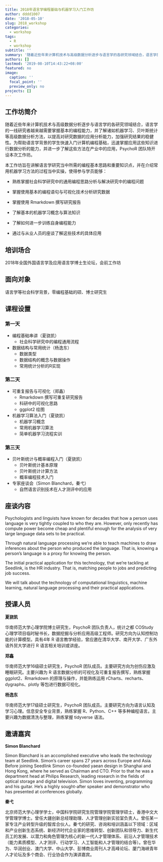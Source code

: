 ```yaml
---
title: 2018年语言学编程基础与机器学习入门工作坊
author: dddd1007
date: '2018-05-10'
slug: 2018_workshop
categories:
  - workshop
tags:
  - R
  - workshop
subtitle: ''
summary: '随着近些年来计算机技术与高级数据分析逐步与语言学的各研究领域结合，语言学的一线研究者越来越需要掌握基本的编程能力，并了解诸如机器学习、贝叶斯统计等高级数据分析方法，以提高对研究数据的应用分析能力，加强研究结果的稳健性。为帮助语言学背景的学生快速入门计算机编程基础，迅速掌握应用这些知识进行数据分析的能力，并进一步了解这些方法在产业中的应用，PsychoR 团队特开设本次工作坊。'
authors: []
lastmod: '2019-08-10T14:43:22+08:00'
featured: no
image:
  caption: ''
  focal_point: ''
  preview_only: no
projects: []
---
```


## 工作坊简介

随着近些年来计算机技术与高级数据分析逐步与语言学的各研究领域结合，语言学的一线研究者越来越需要掌握基本的编程能力，并了解诸如机器学习、贝叶斯统计等高级数据分析方法，以提高对研究数据的应用分析能力，加强研究结果的稳健性。为帮助语言学背景的学生快速入门计算机编程基础，迅速掌握应用这些知识进行数据分析的能力，并进一步了解这些方法在产业中的应用，PsychoR 团队特开设本次工作坊。

本工作坊旨在讲解语言学研究当中所需的编程基本思路和重要知识点，并在介绍常用机器学习方法的过程当中实操，使得参与学员能够：

- 熟练掌握社会科学研究中的通用编程思路分析与解决研究中的编程问题

- 掌握使用基本的编程语句与可视化技术分析研究数据

- 掌握使用 Rmarkdown 撰写研究报告
- 了解基本的机器学习概念与算法知识
- 了解如何进一步训练自身编程能力
- 通过与从业人员的座谈了解这些技术的具体应用

## 培训场合

2018年全国外国语言学及应用语言学博士生论坛，会前工作坊

## 面向对象

语言学等社会科学背景，零编程基础的硕、博士研究生

## 课程设置

### 第一天

- 编程基础串讲（夏骁凯）
  - 社会科学研究中的编程通用流程
- 数据结构与常用统计（杨逸东）
  - 数据类型
  - 数据结构的概念与数据操作
  - 常用统计分析的R实现

### 第二天

- 可重复报告与可视化（郑鑫）
  - Rmarkdown 撰写可重复研究报告
  - 科研中的可视化思路
  - ggplot2 绘图
- 机器学习算法入门（夏骁凯）
  - 机器学习概念
  - 常用机器学习算法
  - 简单机器学习流程实训

### 第三天

- 贝叶斯统计与概率编程入门（夏骁凯）
  - 贝叶斯统计基本原理
  - 贝叶斯统计计算方法
  - 概率编程技术入门
- 专家座谈会（Simon Blanchard，秦弋）
  - 自然语言识别技术在人才测评中的应用

## 座谈内容

Psychologists and linguists have known for decades that how a person uses language is very tightly coupled to who they are. However, only recently has compute power become cheap and plentiful enough for the analysis of very large language data sets to be practical.

Through natural language processing we’re able to teach machines to draw inferences about the person who produced the language. That is, knowing a person’s language is a proxy for knowing the person.

The initial practical application for this technology, that we’re tackling at Seedlink, is the HR industry. That is, matching people to jobs and predicting job success.

We will talk about the technology of computational linguistics, machine learning, natural language processing and their practical applications.

## 授课人员

**夏骁凯**

华南师范大学心理学院博士研究生，PsychoR 团队负责人，统计之都 COStudy 心理学项目临时秘书长，数据挖掘与分析应用高级工程师。研究方向为认知控制功能的计算模型。具有4年 R 语言教学经验，曾应邀在清华大学、南开大学、广东外语外贸大学进行 R 语言相关培训或讲座。

**郑鑫**

华南师范大学16级硕士研究生，PsychoR 团队成员。主要研究方向为创伤应激及睡眠研究。主要兴趣为 R 语言数据分析的可视化及可重复报告撰写，熟练掌握 ggplot2、Rmarkdown 的原理与操作，并能熟练运用 rCharts、recharts、dygraphs、plotly 等包进行数据可视化。

**杨逸东**

华南师范大学17级硕士研究生，PsychoR 团队成员。主要研究方向为语言认知及学习心理。信息安全专业背景，熟练掌握 R、Python、C++ 等多种编程语言。主要兴趣为数据清洗与整理，熟练掌握 tidyverse 语法。

## 邀请嘉宾

**Simon Blanchard**

Simon Blanchard is an accomplished executive who leads the technology team at Seedlink. Simon’s career spans 27 years across Europe and Asia. Before joining Seedlink Simon co-founded yaean design in Shanghai and Hong Kong, where he served as Chairman and CTO. Prior to that he was a department head at Philips Research, leading research in the fields of optical storage and digital television. Simon loves inventing, programming and his guitar. He’s a highly sought-after speaker and demonstrator who has presented at conferences globally.

**秦弋**

北京师范大学心理学学士，中国科学院研究生院管理学院管理学硕士，香港中文大学管理学博士。曾任大疆创新总经理助理、人才管理创新实验室负责人。曾任某一家专注产业转型升级的智库合伙人。秦弋的研究、咨询和培训涵盖以下领域：区域和产业创新生态系统、新经济时代企业家的思维转型、创新团队和领导力、新生代员工的发展、以潜力和角色管理为核心的新一代人才管理体系、前沿人才管理技术（能力素质模型、人才测评、行动学习、人工智能和人才管理的结合等）。曾在华为、华润创业、澳门大学、中山大学、彭博商业周刊人才高峰论坛、厦门海峡青年人才论坛及多个商会、行业协会作为演讲嘉宾。
